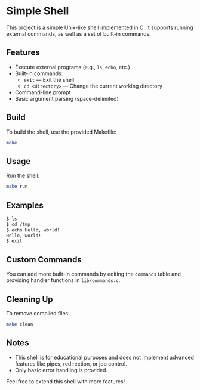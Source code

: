 
# Simple Shell

This project is a simple Unix-like shell implemented in C. It supports running external commands, as well as a set of built-in commands.

## Features

- Execute external programs (e.g., `ls`, `echo`, etc.)
- Built-in commands:
  - `exit` — Exit the shell
  - `cd <directory>` — Change the current working directory
- Command-line prompt
- Basic argument parsing (space-delimited)



## Build
To build the shell, use the provided Makefile:

```sh
make
```
## Usage

Run the shell:

```sh
make run
```

## Examples

```sh
$ ls
$ cd /tmp
$ echo Hello, world!
Hello, world!
$ exit
```
## Custom Commands

You can add more built-in commands by editing the `commands` table and providing handler functions in `lib/commands.c`.

## Cleaning Up
To remove compiled files:

```sh
make clean
```
## Notes
- This shell is for educational purposes and does not implement advanced features like pipes, redirection, or job control.
- Only basic error handling is provided.


Feel free to extend this shell with more features!
